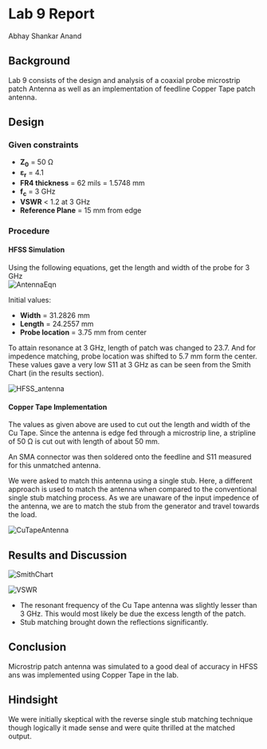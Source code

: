 # Lab 9 Report
Abhay Shankar Anand

## Background
Lab 9 consists of the design and analysis of a coaxial probe microstrip patch Antenna as well as an implementation of feedline Copper Tape patch antenna.

## Design
### Given constraints
* __Z<sub>0</sub>__ = 50 &#937;
* __&#949;<sub>r</sub>__ = 4.1
* __FR4 thickness__ = 62 mils = 1.5748 mm
* __f<sub>c</sub>__ = 3 GHz
* __VSWR__ < 1.2 at 3 GHz
* __Reference Plane__ = 15 mm from edge

### Procedure
#### HFSS Simulation

Using the following equations, get the length and width of the probe for 3 GHz<br>
![AntennaEqn](https://github.com/CourseReps/ECEN452-Spring2016/blob/master/Students/abhaysanand/Lab9/dev/AntennaEquations.png)<br>

Initial values:<br>
* __Width__ = 31.2826 mm
* __Length__ = 24.2557 mm
* __Probe location__ = 3.75 mm from center

To attain resonance at 3 GHz, length of patch was changed to 23.7. And for impedence matching, probe location was shifted to 5.7 mm form the center. These values gave a very low S11 at 3 GHz as can be seen from the Smith Chart (in the results section).

![HFSS_antenna](https://github.com/CourseReps/ECEN452-Spring2016/blob/master/Students/abhaysanand/Lab9/results/CoaxFeedAntenna.png)

#### Copper Tape Implementation

The values as given above are used to cut out the length and width of the Cu Tape. Since the antenna is edge fed through a microstrip line, a stripline of 50 &#937; is cut out with length of about 50 mm.

An SMA connector was then soldered onto the feedline and S11 measured for this unmatched antenna.

We were asked to match this antenna using a single stub. Here, a different approach is used to match the antenna when compared to the conventional single stub matching process. As we are unaware of the input impedence of the antenna, we are to match the stub from the generator and travel towards the load.

![CuTapeAntenna](https://github.com/CourseReps/ECEN452-Spring2016/blob/master/Students/abhaysanand/Lab9/results/CuTapeAntenna.jpg)

## Results and Discussion

![SmithChart](https://github.com/CourseReps/ECEN452-Spring2016/blob/master/Students/abhaysanand/Lab9/results/SmithChart_Antenna.png)

![VSWR](https://github.com/CourseReps/ECEN452-Spring2016/blob/master/Students/abhaysanand/Lab9/results/VSWR.png)

* The resonant frequency of the Cu Tape antenna was slightly lesser than 3 GHz. This would most likely be due the excess length of the patch.
* Stub matching brought down the reflections significantly.

## Conclusion
Microstrip patch antenna was simulated to a good deal of accuracy in HFSS ans was implemented using Copper Tape in the lab.

## Hindsight
We were initially skeptical with the reverse single stub matching technique though logically it made sense and were quite thrilled at the matched output.
